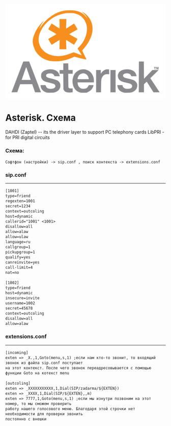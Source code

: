 ![Asterisk](../../img/asterisk.png)

# Asterisk. Схема


DAHDI (Zaptel) -- its the driver layer to support PC telephony cards
LibPRI - for PRI digital circuits

### Схема:

```Софтфон (настройки) -> sip.conf , поиск контекста -> extensions.conf```

### sip.conf
***********************************************************
```
[1001]
type=friend
regexten=1001
secret=1234
context=outcoling
host=dynamic
callerid="1001" <1001>
disallow=all
allow=alaw
allow=ulaw
language=ru
callgroup=1
pickupgroup=1
qualify=yes
canreinvite=yes
call-limit=4
nat=no

[1002]
type=friend
host=dynamic
insecure=invite
username=1002
secret=45678
context=outcoling
disallow=all
allow=alaw
```


### extensions.conf
***********************************************************
```
[incoming]
exten => _X.,1,Goto(menu,s,1) ;если нам кто-то звонит, то входящий звонок из файла sip.conf поступает
на этот контекст. После чего звонок переадресовывается с помощью функции Goto на котекст menu

[outcoling]
exten => _XXXXXXXXXXX,1,Dial(SIP/zadarma/${EXTEN})
exten => _XXXX,1,Dial(SIP/${EXTEN},,m)
exten => 7777,1,Goto(menu,s,1) ;если мы изнутри позвоним на этот номер, то мы сможем проверить
работу нашего голосового меню. Благодаря этой строчки нет необходимости для проверки звонить
постоянно с внешки
```
